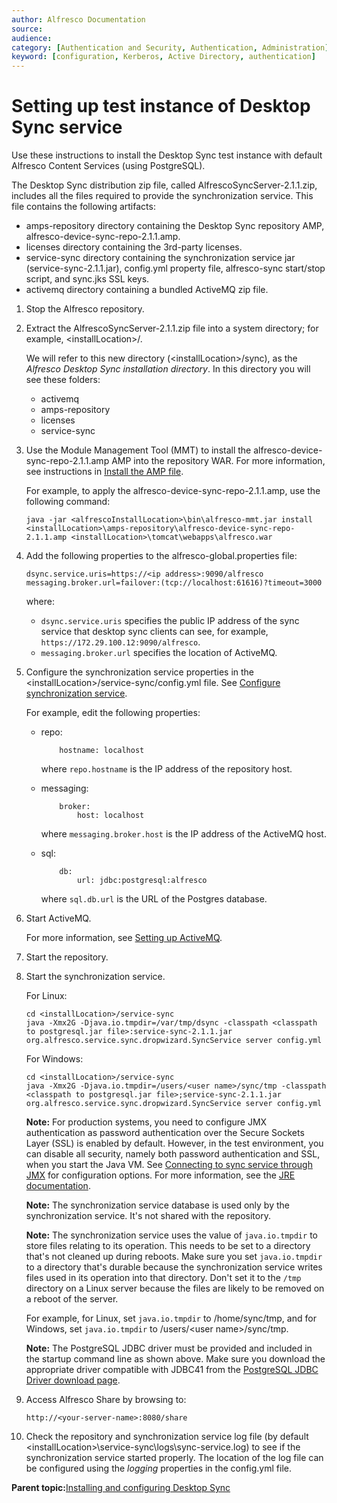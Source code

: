 ```yaml
---
author: Alfresco Documentation
source: 
audience: 
category: [Authentication and Security, Authentication, Administration]
keyword: [configuration, Kerberos, Active Directory, authentication]
---
```


# Setting up test instance of Desktop Sync service

Use these instructions to install the Desktop Sync test instance with default Alfresco Content Services \(using PostgreSQL\).

The Desktop Sync distribution zip file, called AlfrescoSyncServer-2.1.1.zip, includes all the files required to provide the synchronization service. This file contains the following artifacts:

-   amps-repository directory containing the Desktop Sync repository AMP, alfresco-device-sync-repo-2.1.1.amp.
-   licenses directory containing the 3rd-party licenses.
-   service-sync directory containing the synchronization service jar \(service-sync-2.1.1.jar\), config.yml property file, alfresco-sync start/stop script, and sync.jks SSL keys.
-   activemq directory containing a bundled ActiveMQ zip file.

1.  Stop the Alfresco repository.

2.  Extract the AlfrescoSyncServer-2.1.1.zip file into a system directory; for example, <installLocation\>/.

    We will refer to this new directory \(<installLocation\>/sync\), as the *Alfresco Desktop Sync installation directory*. In this directory you will see these folders:

    -   activemq
    -   amps-repository
    -   licenses
    -   service-sync
3.  Use the Module Management Tool \(MMT\) to install the alfresco-device-sync-repo-2.1.1.amp AMP into the repository WAR. For more information, see instructions in [Install the AMP file](http://docs.alfresco.com/5.0/tasks/dev-extensions-tutorials-simple-module-install-amp.html).

    For example, to apply the alfresco-device-sync-repo-2.1.1.amp, use the following command:

    ```
    java -jar <alfrescoInstallLocation>\bin\alfresco-mmt.jar install <installLocation>\amps-repository\alfresco-device-sync-repo-2.1.1.amp <installLocation>\tomcat\webapps\alfresco.war
    ```

4.  Add the following properties to the alfresco-global.properties file:

    ```
    dsync.service.uris=https://<ip address>:9090/alfresco
    messaging.broker.url=failover:(tcp://localhost:61616)?timeout=3000
    ```

    where:

    -   `dsync.service.uris` specifies the public IP address of the sync service that desktop sync clients can see, for example, `https://172.29.100.12:9090/alfresco`.
    -   `messaging.broker.url` specifies the location of ActiveMQ.
5.  Configure the synchronization service properties in the <installLocation\>/service-sync/config.yml file. See [Configure synchronization service](../concepts/syncservice-configure.md).

    For example, edit the following properties:

    -   repo:

        ```
            hostname: localhost
        ```

        where `repo.hostname` is the IP address of the repository host.

    -   messaging:

        ```
            broker:
                host: localhost
        ```

        where `messaging.broker.host` is the IP address of the ActiveMQ host.

    -   sql:

        ```
            db:
                url: jdbc:postgresql:alfresco
        ```

        where `sql.db.url` is the URL of the Postgres database.

6.  Start ActiveMQ.

    For more information, see [Setting up ActiveMQ](http://docs.alfresco.com/5.0/tasks/activemq-install.html).

7.  Start the repository.

8.  Start the synchronization service.

    For Linux:

    ```
    cd <installLocation>/service-sync
    java -Xmx2G -Djava.io.tmpdir=/var/tmp/dsync -classpath <classpath to postgresql.jar file>:service-sync-2.1.1.jar 
    org.alfresco.service.sync.dropwizard.SyncService server config.yml
    ```

    For Windows:

    ```
    cd <installLocation>/service-sync
    java -Xmx2G -Djava.io.tmpdir=/users/<user name>/sync/tmp -classpath <classpath to postgresql.jar file>;service-sync-2.1.1.jar org.alfresco.service.sync.dropwizard.SyncService server config.yml
    ```

    **Note:** For production systems, you need to configure JMX authentication as password authentication over the Secure Sockets Layer \(SSL\) is enabled by default. However, in the test environment, you can disable all security, namely both password authentication and SSL, when you start the Java VM. See [Connecting to sync service through JMX](ds-jmx-access.md) for configuration options. For more information, see the [JRE documentation](http://docs.oracle.com/javase/7/docs/technotes/guides/management/agent.html).

    **Note:** The synchronization service database is used only by the synchronization service. It's not shared with the repository.

    **Note:** The synchronization service uses the value of `java.io.tmpdir` to store files relating to its operation. This needs to be set to a directory that's not cleaned up during reboots. Make sure you set `java.io.tmpdir` to a directory that's durable because the synchronization service writes files used in its operation into that directory. Don't set it to the `/tmp` directory on a Linux server because the files are likely to be removed on a reboot of the server.

    For example, for Linux, set `java.io.tmpdir` to /home/sync/tmp, and for Windows, set `java.io.tmpdir` to /users/<user name\>/sync/tmp.

    **Note:** The PostgreSQL JDBC driver must be provided and included in the startup command line as shown above. Make sure you download the appropriate driver compatible with JDBC41 from the [PostgreSQL JDBC Driver download page](https://jdbc.postgresql.org/download.html).

9.  Access Alfresco Share by browsing to:

    ```
    http://<your-server-name>:8080/share
    ```

10. Check the repository and synchronization service log file \(by default <installLocation\>\\service-sync\\logs\\sync-service.log\) to see if the synchronization service started properly. The location of the log file can be configured using the *logging* properties in the config.yml file.


**Parent topic:**[Installing and configuring Desktop Sync](../concepts/desktopsync-admin.md)

